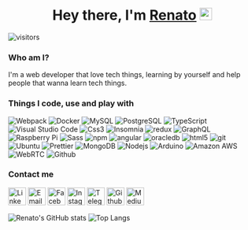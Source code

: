 <div align="center">
   <h1>Hey there, I'm <a href="https://zumbitech.com.br">Renato</a> <img src="https://media.giphy.com/media/hvRJCLFzcasrR4ia7z/giphy.gif" width="25px"> </h1>
</div>

![visitors](https://visitor-badge.glitch.me/badge?page_id=renatonolo.renatonolo)

<h3>Who am I?</h3>
<p>I'm a web developer that love tech things, learning by yourself and help people that wanna learn tech things.</p>

<h3>Things I code, use and play with</h3>
<p>
  <img alt="Webpack" src="https://img.shields.io/badge/-Webpack-8DD6F9?style=flat-square&logo=webpack&logoColor=white" /> 
  <img alt="Docker" src="https://img.shields.io/badge/-Docker-46a2f1?style=flat-square&logo=docker&logoColor=white" />
  <img alt="MySQL" src="https://img.shields.io/badge/-MySQL-4479A1?style=flat-square&logo=MySQL&logoColor=white" />
  <img alt="PostgreSQL" src="https://img.shields.io/badge/-PostgreSQL-336791?style=flat-square&logo=MySQL&logoColor=white" />
  <img alt="TypeScript" src="https://img.shields.io/badge/-TypeScript-007ACC?style=flat-square&logo=typescript&logoColor=white" />
  <img alt="Visual Studio Code" src="https://img.shields.io/badge/-VS Code-007ACC?style=flat-square&logo=Visual%20Studio%20Code&logoColor=white" />
  <img alt="Css3" src="https://img.shields.io/badge/-CSS3-1572B6?style=flat-square&logo=CSS3&logoColor=white" />
  <img alt="Insomnia" src="https://img.shields.io/badge/-Insomnia-5849BE?style=flat-square&logo=insomnia&logoColor=white" />
  <img alt="redux" src="https://img.shields.io/badge/-Redux-764ABC?style=flat-square&logo=redux&logoColor=white" />
  <img alt="GraphQL" src="https://img.shields.io/badge/-GraphQL-E10098?style=flat-square&logo=graphql&logoColor=white" />
  <img alt="Raspberry Pi" src="https://img.shields.io/badge/-Raspberry%20Pi-C51A4A?style=flat-square&logo=Raspberry%20Pi&logoColor=white" />
  <img alt="Sass" src="https://img.shields.io/badge/-Sass-CC6699?style=flat-square&logo=sass&logoColor=white" />
  <img alt="npm" src="https://img.shields.io/badge/-NPM-CB3837?style=flat-square&logo=npm&logoColor=white" />
  <img alt="angular" src="https://img.shields.io/badge/-Angular-DD0031?style=flat-square&logo=angular&logoColor=white" />
  <img alt="oracledb" src="https://img.shields.io/badge/-Oracle%20DB-F80000?style=flat-square&logo=Oracle&logoColor=white" />
  <img alt="html5" src="https://img.shields.io/badge/-HTML5-E34F26?style=flat-square&logo=html5&logoColor=white" />
  <img alt="git" src="https://img.shields.io/badge/-Git-F05032?style=flat-square&logo=git&logoColor=white" />
  <img alt="Ubuntu" src="https://img.shields.io/badge/-Ubuntu-E95420?style=flat-square&logo=Ubuntu&logoColor=white" />
  <img alt="Prettier" src="https://img.shields.io/badge/-Prettier-F7B93E?style=flat-square&logo=prettier&logoColor=white" />
  <img alt="MongoDB" src="https://img.shields.io/badge/-MongoDB-13aa52?style=flat-square&logo=mongodb&logoColor=white" />
  <img alt="Nodejs" src="https://img.shields.io/badge/-Nodejs-43853d?style=flat-square&logo=Node.js&logoColor=white" />
  <img alt="Arduino" src="https://img.shields.io/badge/-Arduino-00979D?style=flat-square&logo=arduino&logoColor=white" />
  <img alt="Amazon AWS" src="https://img.shields.io/badge/-Amazon AWS-232F3E?style=flat-square&logo=Amazon%20AWS&logoColor=white" />
  <img alt="WebRTC" src="https://img.shields.io/badge/-WebRTC-333333?style=flat-square&logo=WebRTC&logoColor=white" />
  <img alt="Github" src="https://img.shields.io/badge/-Github-181717?style=flat-square&logo=Github&logoColor=white" />
</p>

<h3>Contact me</h3>
<p>
 <a target="_blank" href="https://www.linkedin.com/in/renatonolo/"><img src="https://edent.github.io/SuperTinyIcons/images/svg/linkedin.svg" width="36" title="LinkedIn" /></a>
 <a href="mailto://renatonolo@hotmail.com"><img src="https://edent.github.io/SuperTinyIcons/images/svg/email.svg" width="36" title="Email" /></a>
 <a target="_blank" href="https://facebook.com/renatonolo"><img src="https://edent.github.io/SuperTinyIcons/images/svg/facebook.svg" width="36" title="Facebook" /></a>
 <a target="_blank" href="https://instagram.com/renatonolo"><img src="https://edent.github.io/SuperTinyIcons/images/svg/instagram.svg" width="36" title="Instagram" /></a>
 <a target="_blank" href="https://t.me/renatonolo"><img src="https://edent.github.io/SuperTinyIcons/images/svg/telegram.svg" width="36" title="Telegram" /></a>
 <a target="_blank" href="https://github.com/renatonolo"><img src="https://edent.github.io/SuperTinyIcons/images/svg/github.svg" width="36" title="Github" /></a>
 <a target="_blank" href="https://medium.com/renatonolo"><img src="https://edent.github.io/SuperTinyIcons/images/svg/medium.svg" width="36" title="Medium" /></a>
</p>

![Renato's GitHub stats](https://github-readme-stats.vercel.app/api?username=renatonolo&count_private=true&show_icons=true&bg_color=24332f&title_color=2cc69c&text_color=fff&icon_color=2cc69c&line_height=20&hide=stars)
![Top Langs](https://github-readme-stats.vercel.app/api/top-langs/?username=renatonolo&layout=compact&count_private=true&show_icons=true&bg_color=24332f&title_color=2cc69c&text_color=fff&icon_color=2cc69c)
